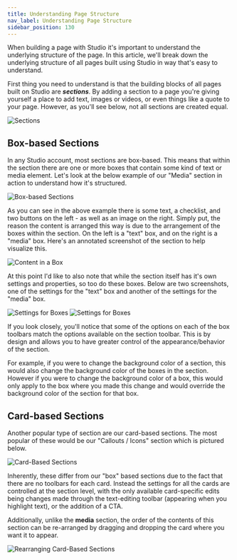 ```yaml
---
title: Understanding Page Structure
nav_label: Understanding Page Structure
sidebar_position: 130
---
```


When building a page with Studio it's important to understand the underlying structure of the page. In this article,
we'll break down the underlying structure of all pages built using Studio in way that's easy to understand.

First thing you need to understand is that the building blocks of all pages built on Studio are ***sections***. By
adding a section to a page you're giving yourself a place to add text, images or videos, or even things like a quote to
your page. However, as you'll see below, not all sections are created equal.

![Sections](/assets/studio/8987457807639.png)

## Box-based Sections

In any Studio account, most sections are box-based. This means that within the section there are one or more boxes
that
contain some kind of text or media element. Let's look at the below example of our "Media" section in action to
understand how it's structured.

![Box-based Sections](/assets/studio/8987297247383.png)

As you can see in the above example there is some text, a checklist, and two buttons on the left - as well as an image
on the right. Simply put, the reason the content is arranged this way is due to the arrangement of the boxes within the
section. On the left is a "text" box, and on the right is a "media" box. Here's an annotated screenshot of the section
to help visualize this.

![Content in a Box](/assets/studio/8988005284503.png)

At this point I'd like to also note that while the section itself has it's own settings and properties, so too do these
boxes. Below are two screenshots, one of the settings for the "text" box and another of the settings for the "media"
box.

![Settings for Boxes](/assets/studio/8987784861463.png)
![Settings for Boxes](/assets/studio/8987799648663.png)

If you look closely, you'll notice that some of the options on each of the box toolbars match the options available on
the section toolbar. This is by design and allows you to have greater control of the appearance/behavior of the section.

For example, if you were to change the background color of a section, this would also change the background color of the
boxes in the section. However if you were to change the background color of a box, this would only apply to the box
where you made this change and would override the background color of the section for that box.

## Card-based Sections

Another popular type of section are our card-based sections. The most popular of these would be our "Callouts / Icons"
section which is pictured below.

![Card-Based Sections](/assets/studio/8988849351447.png)

Inherently, these differ from our "box" based sections due to the fact that there are no toolbars for each card. Instead
the settings for all the cards are controlled at the section level, with the only available card-specific edits being
changes made through the text-editing toolbar (appearing when you highlight text), or the addition of a CTA.

Additionally, unlike the **media** section, the order of the contents of this section can be re-arranged by dragging and
dropping the card where you want it to appear.

![Rearranging Card-Based Sections](/assets/studio/8988849361431.png)

